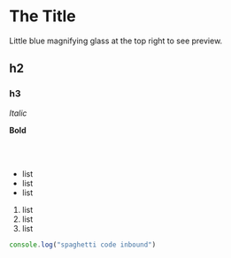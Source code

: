 # The Title

Little blue magnifying glass at the top right to see preview.

## h2
### h3

*Italic*

**Bold**

<br>
<br>

* list 
* list 
* list 

1. list 
2. list 
3. list 

```javascript
console.log("spaghetti code inbound")
```
